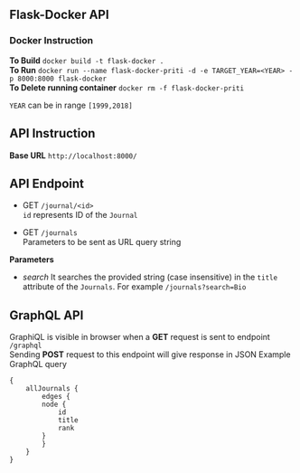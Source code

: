 Flask-Docker API
---

### Docker Instruction

**To Build** `docker build -t flask-docker .`  
**To Run** `docker run --name flask-docker-priti -d -e TARGET_YEAR=<YEAR> -p 8000:8000 flask-docker`  
**To Delete running container** `docker rm -f flask-docker-priti`  

`YEAR` can be in range `[1999,2018]`

## API Instruction
**Base URL** `http://localhost:8000/`  
## API Endpoint

* GET     `/journal/<id>`  
`id` represents ID of the `Journal`
        
* GET     `/journals`  
Parameters to be sent as URL query string  

**Parameters**

* *search*
    It searches the provided string (case insensitive) in the `title` attribute of the `Journals`. 
    For example `/journals?search=Bio`
        
##  GraphQL API

GraphiQL is visible in browser when a **GET** request is sent to endpoint `/graphql`  
Sending **POST** request to this endpoint will give response in JSON
Example GraphQL query
```
{
    allJournals {
        edges {
        node {
            id
            title
            rank
        }
        }
    }
}
```

